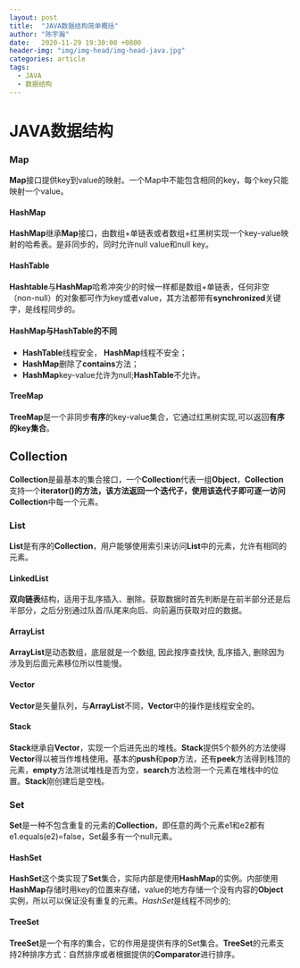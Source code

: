 ```yaml
---
layout: post
title:  "JAVA数据结构简单概括"
author: "陈宇瀚"
date:   2020-11-29 19:30:00 +0800
header-img: "img/img-head/img-head-java.jpg"
categories: article
tags:
  - JAVA 
  - 数据结构
---
```

# JAVA数据结构
### Map
**Map**接口提供key到value的映射。一个Map中不能包含相同的key，每个key只能映射一个value。
#### HashMap
**HashMap**继承**Map**接口，由数组+单链表或者数组+红黑树实现一个key-value映射的哈希表。是非同步的，同时允许null value和null key。 

#### HashTable
**Hashtable**与**HashMap**哈希冲突少的时候一样都是数组+单链表，任何非空（non-null）的对象都可作为key或者value，其方法都带有**synchronized**关键字，是线程同步的。
#### HashMap与HashTable的不同
- **HashTable**线程安全， **HashMap**线程不安全；
- **HashMap**删除了**contains**方法；
- **HashMap**key-value允许为null;**HashTable**不允许。
#### TreeMap
**TreeMap**是一个非同步**有序**的key-value集合，它通过红黑树实现,可以返回**有序的key集合**。
## Collection
**Collection**是最基本的集合接口，一个**Collection**代表一组**Object**，**Collection**支持一个**iterator()**的方法，该方法返回一个迭代子，使用该迭代子即可逐一访问**Collection**中每一个元素。
### List
**List**是有序的**Collection**，用户能够使用索引来访问**List**中的元素，允许有相同的元素。
#### LinkedList
**双向链表**结构，适用于乱序插入、删除。获取数据时首先判断是在前半部分还是后半部分，之后分别通过队首/队尾来向后、向前遍历获取对应的数据。
#### ArrayList
**ArrayList**是动态数组，底层就是一个数组, 因此按序查找快, 乱序插入, 删除因为涉及到后面元素移位所以性能慢。
#### Vector
**Vector**是矢量队列，与**ArrayList**不同，**Vector**中的操作是线程安全的。
#### Stack
**Stack**继承自**Vector**，实现一个后进先出的堆栈。**Stack**提供5个额外的方法使得**Vector**得以被当作堆栈使用。基本的**push**和**pop**方法，还有**peek**方法得到栈顶的元素，**empty**方法测试堆栈是否为空，**search**方法检测一个元素在堆栈中的位置。**Stack**刚创建后是空栈。
### Set
**Set**是一种不包含重复的元素的**Collection**，即任意的两个元素e1和e2都有e1.equals(e2)=false，Set最多有一个null元素。
#### HashSet
**HashSet**这个类实现了**Set**集合，实际内部是使用**HashMap**的实例。内部使用**HashMap**存储时用key的位置来存储，value的地方存储一个没有内容的**Object**实例，所以可以保证没有重复的元素。*HashSet*是线程不同步的;
#### TreeSet
**TreeSet**是一个有序的集合，它的作用是提供有序的Set集合。**TreeSet**的元素支持2种排序方式：自然排序或者根据提供的**Comparator**进行排序。
